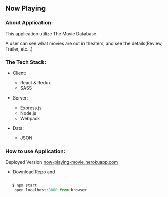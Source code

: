 ## Now Playing

### About Application:
This application utilize The Movie Database.

A user can see what movies are out in theaters, and see the details(Review, Trailer, etc...)


### The Tech Stack:

- Client:
  - React & Redux
  - SASS

- Server:
  - Express.js
  - Node.js
  - Webpack

- Data:
  - JSON

### How to use Application:
Deployed Version [now-playing-movie.herokuapp.com](https://now-playing-movie.herokuapp.com/)

- Download Repo and
```js

   $ npm start
  - open localhost:8000 from browser

```